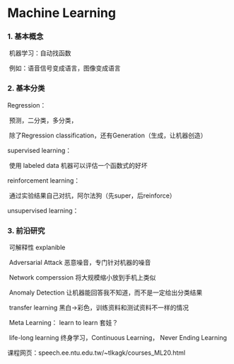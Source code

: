 # Machine Learning

### 1. 基本概念

​	机器学习：自动找函数

​	例如：语音信号变成语言，图像变成语言



### 2. 基本分类

Regression：

​	预测，二分类，多分类，

​	除了Regression  classification，还有Generation（生成，让机器创造）

supervised learning：

​	使用 labeled data  机器可以评估一个函数式的好坏

reinforcement learning： 

​	通过实验结果自己对抗，阿尔法狗（先super，后reinforce）

unsupervised learning：



### 3. 前沿研究

​	可解释性  explanible

​	Adversarial Attack 恶意噪音，专门针对机器的噪音

​	Network comperssion 将大规模缩小放到手机上类似

​	Anomaly Detection 让机器能回答我不知道，而不是一定给出分类结果

​	transfer learning 黑白->彩色，训练资料和测试资料不一样的情况

​	Meta Learning： learn to learn 套娃？

​	life-long learning 终身学习，Continuous Learning， Never Ending Learning



课程网页：speech.ee.ntu.edu.tw/~tlkagk/courses_ML20.html

